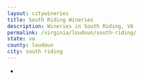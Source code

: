 ```yaml
---
layout: citywineries
title: South Riding Wineries
description: Wineries in South Riding, VA
permalink: /virginia/loudoun/south-riding/
state: va
county: loudoun
city: south riding
---
```

-
